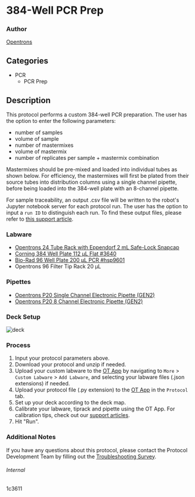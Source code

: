 # 384-Well PCR Prep


### Author
[Opentrons](https://opentrons.com/)




## Categories
* PCR
	* PCR Prep


## Description
This protocol performs a custom 384-well PCR preparation. The user has the option to enter the following parameters:
* number of samples
* volume of sample
* number of mastermixes
* volume of mastermix
* number of replicates per sample + mastermix combination

Mastermixes should be pre-mixed and loaded into individual tubes as shown below. For efficiency, the mastermixes will first be plated from their source tubes into distribution columns using a single channel pipette, before being loaded into the 384-well plate with an 8-channel pipette.

For sample traceability, an output .csv file will be written to the robot's Jupyter notebook server for each protocol run. The user has the option to input a `run ID` to distinguish each run. To find these output files, please refer to [this support article](https://support.opentrons.com/s/article/Uploading-files-through-Jupyter-Notebook).


### Labware
* [Opentrons 24 Tube Rack with Eppendorf 2 mL Safe-Lock Snapcap](https://shop.opentrons.com/collections/opentrons-tips/products/tube-rack-set-1)
* [Corning 384 Well Plate 112 µL Flat #3640](https://ecatalog.corning.com/life-sciences/b2c/US/en/Microplates/Assay-Microplates/384-Well-Microplates/Corning%C2%AE-384-well-Clear-Polystyrene-Microplates/p/corning384WellClearPolystyreneMicroplates)
* [Bio-Rad 96 Well Plate 200 µL PCR #hsp9601](http://www.bio-rad.com/en-us/sku/hsp9601-hard-shell-96-well-pcr-plates-low-profile-thin-wall-skirted-white-clear?ID=hsp9601)
* Opentrons 96 Filter Tip Rack 20 µL


### Pipettes
* [Opentrons P20 Single Channel Electronic Pipette (GEN2)](https://shop.opentrons.com/single-channel-electronic-pipette-p20/)
* [Opentrons P20 8 Channel Electronic Pipette (GEN2)](https://shop.opentrons.com/8-channel-electronic-pipette/)


### Deck Setup
![deck](https://opentrons-protocol-library-website.s3.amazonaws.com/custom-README-images/1c3611/deck2.png)


### Process
1. Input your protocol parameters above.
2. Download your protocol and unzip if needed.
3. Upload your custom labware to the [OT App](https://opentrons.com/ot-app) by navigating to `More` > `Custom Labware` > `Add Labware`, and selecting your labware files (.json extensions) if needed.
4. Upload your protocol file (.py extension) to the [OT App](https://opentrons.com/ot-app) in the `Protocol` tab.
5. Set up your deck according to the deck map.
6. Calibrate your labware, tiprack and pipette using the OT App. For calibration tips, check out our [support articles](https://support.opentrons.com/en/collections/1559720-guide-for-getting-started-with-the-ot-2).
7. Hit "Run".


### Additional Notes
If you have any questions about this protocol, please contact the Protocol Development Team by filling out the [Troubleshooting Survey](https://protocol-troubleshooting.paperform.co/).


###### Internal
1c3611
